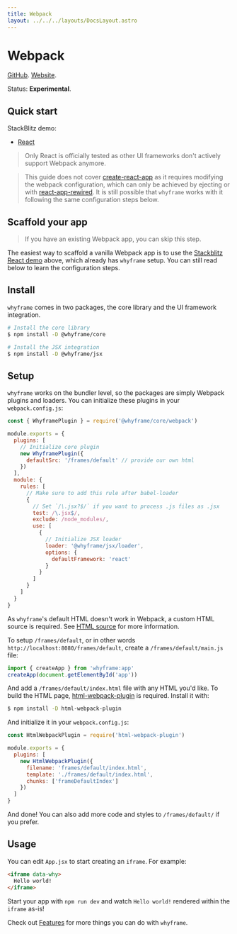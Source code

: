 ```yaml
---
title: Webpack
layout: ../../../layouts/DocsLayout.astro
---
```


# Webpack

[GitHub](https://github.com/webpack/webpack). [Website](https://webpack.js.org).

Status: **Experimental**.

## Quick start

StackBlitz demo:

- [React](https://stackblitz.com/fork/github/bluwy/whyframe/tree/master/playground/webpack-react)

> Only React is officially tested as other UI frameworks don't actively support Webpack anymore.

> This guide does not cover [create-react-app](https://create-react-app.dev) as it requires modifying the webpack configuration, which can only be achieved by ejecting or with [react-app-rewired](https://github.com/timarney/react-app-rewired). It is still possible that `whyframe` works with it following the same configuration steps below.

## Scaffold your app

> If you have an existing Webpack app, you can skip this step.

The easiest way to scaffold a vanilla Webpack app is to use the [Stackblitz React demo](https://stackblitz.com/fork/github/bluwy/whyframe/tree/master/playground/webpack-react) above, which already has `whyframe` setup. You can still read below to learn the configuration steps.

## Install

`whyframe` comes in two packages, the core library and the UI framework integration.

```bash
# Install the core library
$ npm install -D @whyframe/core

# Install the JSX integration
$ npm install -D @whyframe/jsx
```

## Setup

`whyframe` works on the bundler level, so the packages are simply Webpack plugins and loaders. You can initialize these plugins in your `webpack.config.js`:

```js
const { WhyframePlugin } = require('@whyframe/core/webpack')

module.exports = {
  plugins: [
    // Initialize core plugin
    new WhyframePlugin({
      defaultSrc: '/frames/default' // provide our own html
    })
  ],
  module: {
    rules: [
      // Make sure to add this rule after babel-loader
      {
        // Set `/\.jsx?$/` if you want to process .js files as .jsx
        test: /\.jsx$/,
        exclude: /node_modules/,
        use: [
          {
            // Initialize JSX loader
            loader: '@whyframe/jsx/loader',
            options: {
              defaultFramework: 'react'
            }
          }
        ]
      }
    ]
  }
}
```

As `whyframe`'s default HTML doesn't work in Webpack, a custom HTML source is required. See [HTML source](/docs/features#html-source) for more information.

To setup `/frames/default`, or in other words `http://localhost:8080/frames/default`, create a `/frames/default/main.js` file:

```js
import { createApp } from 'whyframe:app'
createApp(document.getElementById('app'))
```

And add a `/frames/default/index.html` file with any HTML you'd like. To build the HTML page, [html-webpack-plugin](https://github.com/jantimon/html-webpack-plugin) is required. Install it with:

```bash
$ npm install -D html-webpack-plugin
```

And initialize it in your `webpack.config.js`:

```js
const HtmlWebpackPlugin = require('html-webpack-plugin')

module.exports = {
  plugins: [
    new HtmlWebpackPlugin({
      filename: 'frames/default/index.html',
      template: './frames/default/index.html',
      chunks: ['frameDefaultIndex']
    })
  ]
}
```

And done! You can also add more code and styles to `/frames/default/` if you prefer.

## Usage

You can edit `App.jsx` to start creating an `iframe`. For example:

<!-- prettier-ignore -->
```html
<iframe data-why>
  Hello world!
</iframe>
```

Start your app with `npm run dev` and watch `Hello world!` rendered within the `iframe` as-is!

Check out [Features](/docs/features) for more things you can do with `whyframe`.
